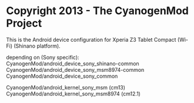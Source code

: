 Copyright 2013 - The CyanogenMod Project
================================

This is the Android device configuration for Xperia Z3 Tablet Compact (Wi-Fi) (Shinano platform).


depending on (Sony specific):
CyanogenMod/android_device_sony_shinano-common
CyanogenMod/android_device_sony_msm8974-common
CyanogenMod/android_device_sony_common

CyanogenMod/android_kernel_sony_msm      (cm13)
CyanogenMod/android_kernel_sony_msm8974  (cm12.1)
